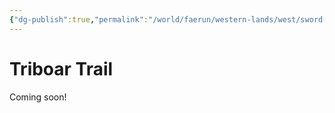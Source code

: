 ```yaml
---
{"dg-publish":true,"permalink":"/world/faerun/western-lands/west/sword-coast/phandalin/triboar-trail/"}
---
```


# Triboar Trail

Coming soon!